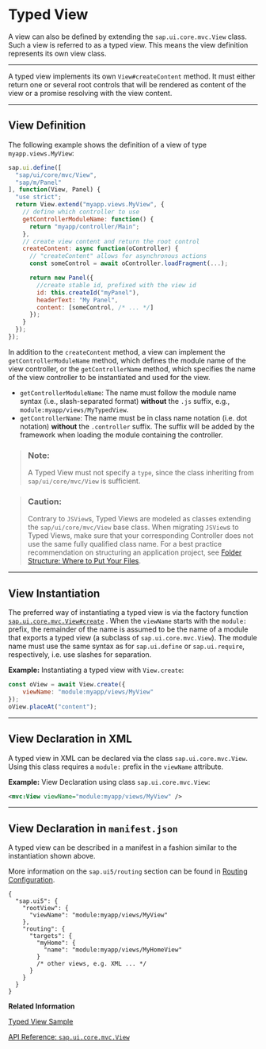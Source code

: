 <!-- loioe6bb33d076dc4f23be50c082c271b9f0 -->

# Typed View

A view can also be defined by extending the `sap.ui.core.mvc.View` class. Such a view is referred to as a typed view. This means the view definition represents its own view class.

***

A typed view implements its own `View#createContent` method. It must either return one or several root controls that will be rendered as content of the view or a promise resolving with the view content.

***

<a name="loioe6bb33d076dc4f23be50c082c271b9f0__section_fx1_wqz_y4b"/>

## View Definition

The following example shows the definition of a view of type `myapp.views.MyView`:

```js
sap.ui.define([
  "sap/ui/core/mvc/View",
  "sap/m/Panel"
], function(View, Panel) {
  "use strict";
  return View.extend("myapp.views.MyView", {
    // define which controller to use
    getControllerModuleName: function() {
      return "myapp/controller/Main";
    },
    // create view content and return the root control
    createContent: async function(oController) {
      // "createContent" allows for asynchronous actions
      const someControl = await oController.loadFragment(...);

      return new Panel({
        //create stable id, prefixed with the view id
        id: this.createId("myPanel"),
        headerText: "My Panel",
        content: [someControl, /* ... */]
      });
    }
  });
});
```

In addition to the `createContent` method, a view can implement the `getControllerModuleName` method, which defines the module name of the view controller, or the `getControllerName` method, which specifies the name of the view controller to be instantiated and used for the view.

-   `getControllerModuleName`: The name must follow the module name syntax \(i.e., slash-separated format\) **without** the `.js` suffix, e.g., `module:myapp/views/MyTypedView`.
-   `getControllerName`: The name must be in class name notation \(i.e. dot notation\) **without** the `.controller` suffix. The suffix will be added by the framework when loading the module containing the controller.

> ### Note:  
> A Typed View must not specify a `type`, since the class inheriting from `sap/ui/core/mvc/View` is sufficient.

> ### Caution:  
> Contrary to `JSView`s, Typed Views are modeled as classes extending the `sap/ui/core/mvc/View` base class. When migrating `JSView`s to Typed Views, make sure that your corresponding Controller does not use the same fully qualified class name. For a best practice recommendation on structuring an application project, see [Folder Structure: Where to Put Your Files](../05_Developing_Apps/folder-structure-where-to-put-your-files-003f755.md).

***

<a name="loioe6bb33d076dc4f23be50c082c271b9f0__section_w3x_msz_y4b"/>

## View Instantiation

The preferred way of instantiating a typed view is via the factory function [`sap.ui.core.mvc.View#create`](https://ui5.sap.com/#/api/sap.ui.core.mvc.View/methods/sap.ui.core.mvc.View.create) . When the `viewName` starts with the `module:` prefix, the remainder of the name is assumed to be the name of a module that exports a typed view \(a subclass of `sap.ui.core.mvc.View`\). The module name must use the same syntax as for `sap.ui.define` or `sap.ui.require`, respectively, i.e. use slashes for separation.

**Example:** Instantiating a typed view with `View.create`:

```js
const oView = await View.create({
    viewName: "module:myapp/views/MyView"
});
oView.placeAt("content");
```

***

<a name="loioe6bb33d076dc4f23be50c082c271b9f0__section_wjs_psz_y4b"/>

## View Declaration in XML

A typed view in XML can be declared via the class `sap.ui.core.mvc.View`. Using this class requires a `module:` prefix in the `viewName` attribute.

**Example:** View Declaration using class `sap.ui.core.mvc.View`:

```xml
<mvc:View viewName="module:myapp/views/MyView" />
```

***

<a name="loioe6bb33d076dc4f23be50c082c271b9f0__section_gjh_kdr_k1c"/>

## View Declaration in `manifest.json`

A typed view can be described in a manifest in a fashion similar to the instantiation shown above.

More information on the `sap.ui5/routing` section can be found in [Routing Configuration](routing-configuration-9023130.md).

```
{
  "sap.ui5": {
    "rootView": {
      "viewName": "module:myapp/views/MyView"
    },
    "routing": {
      "targets": {
        "myHome": {
          "name": "module:myapp/views/MyHomeView"
        }
        /* other views, e.g. XML ... */
      }
    }
  }
}
```

**Related Information**  


[Typed View Sample](https://ui5.sap.com/entity/sap.ui.core.mvc.View/sample/sap.ui.core.sample.View.navigationTypedView)

[API Reference: `sap.ui.core.mvc.View`](https://ui5.sap.com/#/api/sap.ui.core.mvc.View)

